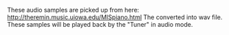 These audio samples are picked up from here: http://theremin.music.uiowa.edu/MISpiano.html
The converted into wav file. These samples will be played back by the "Tuner" in audio mode.